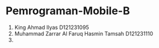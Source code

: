 # Pemrograman-Mobile-B

1. King Ahmad Ilyas D121231095
2. Muhammad Zarrar Al Faruq Hasmin Tamsah D121231110
3. 
